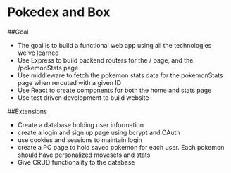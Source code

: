 # Pokedex and Box
##Goal
- The goal is to build a functional web app using all the technologies we've learned
- Use Express to build backend routers for the / page, and the /pokemonStats page
- Use middleware to fetch the pokemon stats data for the pokemonStats page when rerouted with a given ID
- Use React to create components for both the home and stats page
- Use test driven development to build website

##Extensions
- Create a database holding user information
- create a login and sign up page using bcrypt and OAuth
- use cookies and sessions to maintain login
- create a PC page to hold saved pokemon for each user. Each pokemon should have personalized movesets and stats
- Give CRUD functionality to the database 